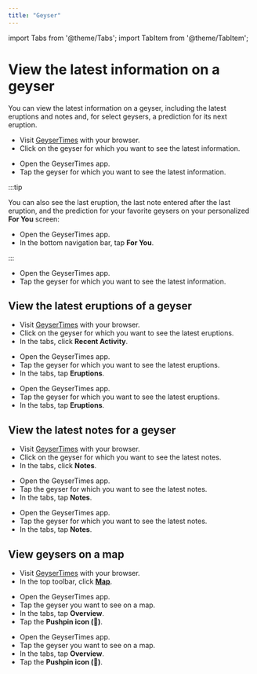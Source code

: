 ```yaml
---
title: "Geyser"
---
```


import Tabs from '@theme/Tabs';
import TabItem from '@theme/TabItem';

# View the latest information on a geyser

You can view the latest information on a geyser, including the latest eruptions and notes and, for select geysers, a prediction for its next eruption.

<Tabs groupId="os">
<TabItem value="web" label="Website">

* Visit [GeyserTimes](https://geysertimes.org) with your browser.
* Click on the geyser for which you want to see the latest information.

</TabItem>
<TabItem value="android" label="Android">

* Open the GeyserTimes app.
* Tap the geyser for which you want to see the latest information. 

:::tip

You can also see the last eruption, the last note entered after the last eruption, and the prediction for your favorite geysers on your personalized **For You** screen:

* Open the GeyserTimes app.
* In the bottom navigation bar, tap **For You**. 

:::

</TabItem>
<TabItem value="iOS" label="iOS">

* Open the GeyserTimes app.
* Tap the geyser for which you want to see the latest information.

</TabItem>
</Tabs>

## View the latest eruptions of a geyser

<Tabs groupId="os">
<TabItem value="web" label="Website">

* Visit [GeyserTimes](https://geysertimes.org) with your browser.
* Click on the geyser for which you want to see the latest eruptions.
* In the tabs, click **Recent Activity**.

</TabItem>
<TabItem value="android" label="Android">

* Open the GeyserTimes app.
* Tap the geyser for which you want to see the latest eruptions. 
* In the tabs, tap **Eruptions**.

</TabItem>
<TabItem value="iOS" label="iOS">

* Open the GeyserTimes app.
* Tap the geyser for which you want to see the latest eruptions.
* In the tabs, tap **Eruptions**.

</TabItem>
</Tabs>

## View the latest notes for a geyser

<Tabs groupId="os">
<TabItem value="web" label="Website">

* Visit [GeyserTimes](https://geysertimes.org) with your browser.
* Click on the geyser for which you want to see the latest notes.
* In the tabs, click **Notes**.

</TabItem>
<TabItem value="android" label="Android">

* Open the GeyserTimes app.
* Tap the geyser for which you want to see the latest notes. 
* In the tabs, tap **Notes**.

</TabItem>
<TabItem value="iOS" label="iOS">

* Open the GeyserTimes app.
* Tap the geyser for which you want to see the latest notes.
* In the tabs, tap **Notes**.

</TabItem>
</Tabs>

## View geysers on a map
<Tabs groupId="os">
<TabItem value="web" label="Website">

* Visit [GeyserTimes](https://geysertimes.org) with your browser.
* In the top toolbar, click **[Map](https://geysertimes.org/map.php)**.

</TabItem>
<TabItem value="android" label="Android">

* Open the GeyserTimes app.
* Tap the geyser you want to see on a map. 
* In the tabs, tap **Overview**.
* Tap the **Pushpin icon (📍)**.

</TabItem>
<TabItem value="iOS" label="iOS">

* Open the GeyserTimes app.
* Tap the geyser you want to see on a map.
* In the tabs, tap **Overview**.
* Tap the **Pushpin icon (📍)**.

</TabItem>
</Tabs>
